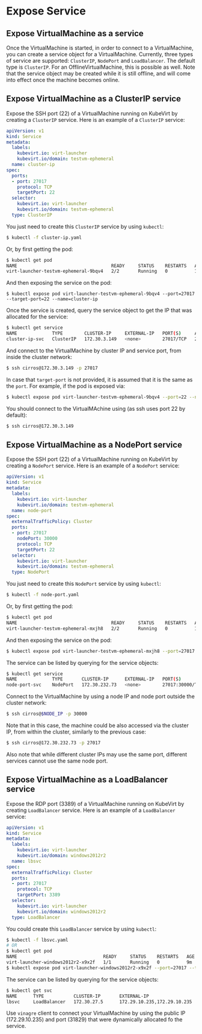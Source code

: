 # Expose Service

## Expose VirtualMachine as a service

Once the VirtualMachine is started, in order to connect to a VirtualMachine, you can create a service object for a VirtualMachine.
Currently, three types of service are supported: `ClusterIP`, `NodePort` and `LoadBalancer`. The default type is `ClusterIP`.
For an OfflineVirtualMachine, this is possible as well. Note that the service object may be created while it is still offline, and will come into effect once the machine becomes online.

## Expose VirtualMachine as a ClusterIP service

Expose the SSH port (22) of a VirtualMachine running on KubeVirt by creating a `ClusterIP` service. Here is an example of a `ClusterIP` service:

```yaml
apiVersion: v1
kind: Service
metadata:
  labels:
    kubevirt.io: virt-launcher
    kubevirt.io/domain: testvm-ephemeral
  name: cluster-ip
spec:
  ports:
  - port: 27017
    protocol: TCP
    targetPort: 22
  selector:
    kubevirt.io: virt-launcher
    kubevirt.io/domain: testvm-ephemeral
  type: ClusterIP
```

You just need to create this `ClusterIP` service by using `kubectl`:

```bash
$ kubectl -f cluster-ip.yaml
```

Or, by first getting the pod:

```bash
$ kubectl get pod
NAME                                   READY     STATUS    RESTARTS   AGE
virt-launcher-testvm-ephemeral-9bqv4   2/2       Running   0          10m
```

And then exposing the service on the pod:

```
$ kubectl expose pod virt-launcher-testvm-ephemeral-9bqv4 --port=27017 --target-port=22 --name=cluster-ip
```

Once the service is created, query the service object to get the IP that was allocated for the service:

```bash
$ kubectl get service
NAME             TYPE        CLUSTER-IP     EXTERNAL-IP   PORT(S)     AGE
cluster-ip-svc   ClusterIP   172.30.3.149   <none>        27017/TCP   2m
```

And connect to the VirtualMachine by cluster IP and service port, from inside the cluster network:

```bash
$ ssh cirros@172.30.3.149 -p 27017
```

In case that `target-port` is not provided, it is assumed that it is the same as the `port`. For example, if the pod is exposed via:

```bash
$ kubectl expose pod virt-launcher-testvm-ephemeral-9bqv4 --port=22 --name=cluster-ip-svc
```

You should connect to the VirtualMAchine using (as ssh uses port 22 by default):

```bash
$ ssh cirros@172.30.3.149
```

## Expose VirtualMachine as a NodePort service

Expose the SSH port (22) of a VirtualMachine running on KubeVirt by creating a `NodePort` service. Here is an example of a `NodePort` service:

```yaml
apiVersion: v1
kind: Service
metadata:
  labels:
    kubevirt.io: virt-launcher
    kubevirt.io/domain: testvm-ephemeral
  name: node-port
spec:
  externalTrafficPolicy: Cluster
  ports:
  - port: 27017
    nodePort: 30000
    protocol: TCP
    targetPort: 22
  selector:
    kubevirt.io: virt-launcher
    kubevirt.io/domain: testvm-ephemeral
  type: NodePort
```

You just need to create this `NodePort` service by using `kubectl`:

```bash
$ kubectl -f node-port.yaml
```
Or, by first getting the pod:

```bash
$ kubectl get pod
NAME                                   READY     STATUS    RESTARTS   AGE
virt-launcher-testvm-ephemeral-mxjh8   2/2       Running   0          10m
```

And then exposing the service on the pod:

```bash
$ kubectl expose pod virt-launcher-testvm-ephemeral-mxjh8 --port=27017 --target-port=22 --type=NodePort --name=node-port
```

The service can be listed by querying for the service objects:

```bash
$ kubectl get service
NAME             TYPE       CLUSTER-IP      EXTERNAL-IP   PORT(S)           AGE
node-port-svc    NodePort   172.30.232.73   <none>        27017:30000/TCP   5m
```

Connect to the VirtualMachine by using a node IP and node port outside the cluster network:

```bash
$ ssh cirros@$NODE_IP -p 30000
```

Note that in this case, the machine could be also accessed via the cluster IP, from within the cluster, similarly to the previous case:

```bash
$ ssh cirros@172.30.232.73 -p 27017
```

Also note that while different cluster IPs may use the same port, different services cannot use the same node port.

## Expose VirtualMachine as a LoadBalancer service

Expose the RDP port (3389) of a VirtualMachine running on KubeVirt by creating `LoadBalancer` service. Here is an example of a `LoadBalancer` service:

```yaml
apiVersion: v1
kind: Service
metadata:
  labels:
    kubevirt.io: virt-launcher
    kubevirt.io/domain: windows2012r2
  name: lbsvc
spec:
  externalTrafficPolicy: Cluster
  ports:
  - port: 27017
    protocol: TCP
    targetPort: 3389
  selector:
    kubevirt.io: virt-launcher
    kubevirt.io/domain: windows2012r2
  type: LoadBalancer
```

You could create this `LoadBalancer` service by using `kubectl`:

```bash
$ kubectl -f lbsvc.yaml
# OR
$ kubectl get pod
NAME                                READY     STATUS    RESTARTS   AGE
virt-launcher-windows2012r2-x9x2f   1/1       Running   0          9m
$ kubectl expose pod virt-launcher-windows2012r2-x9x2f --port=27017 --target-port=3389 --name=lbsvc --type=LoadBalancer
```

The service can be listed by querying for the service objects:

```bash
$ kubectl get svc
NAME      TYPE           CLUSTER-IP       EXTERNAL-IP                   PORT(S)           AGE
lbsvc     LoadBalancer   172.30.27.5      172.29.10.235,172.29.10.235   27017:31829/TCP   5s
```

Use `vinagre` client to connect your VirtualMachine by using the public IP (172.29.10.235) and port (31829) that were dynamically allocated fo the service.
